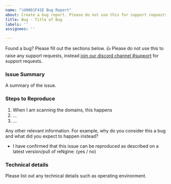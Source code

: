```yaml
---
name: "\U0001F41E Bug Report"
about: Create a bug report. Please do not use this for support requests. Use discord.
title: Bug - Title of Bug
labels: ''
assignees: ''

---
```


Found a bug? Please fill out the sections below. 👍 Please do not use this to raise any support requests, instead [join our discord channel #support](https://discord.gg/azv6fzhNCE) for support requests.

### Issue Summary

A summary of the issue.


### Steps to Reproduce

1. When I am scanning the domains, this happens
2. ...
3. ...

Any other relevant information. For example, why do you consider this a bug and what did you expect to happen instead?

* I have confirmed that this issue can be reproduced as described on a latest version/pull of reNgine: (yes / no)


### Technical details

Please list out any technical details such as operating environment.
